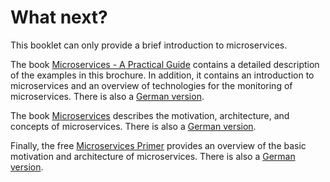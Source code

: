 # What next?

This booklet can only provide a brief introduction to
microservices.

The book
[Microservices - A Practical Guide](http://practical-microservices.com/)
contains a detailed description of the examples in this brochure. In
addition, it contains an introduction to microservices and an overview
of technologies for the monitoring of microservices.
There is also a [German version](http://microservices-praxisbuch.de/).

The book [Microservices](http://microservices-book.com/) describes
the motivation, architecture, and concepts of microservices.
There is also a [German version](http://microservices-buch.de/).

Finally, the free
[Microservices Primer](http://microservices-book.com/primer.html)
provides an overview of 
the basic motivation and architecture of microservices.
There is also a [German version](http://microservices-buch.de/ueberblick.html).
